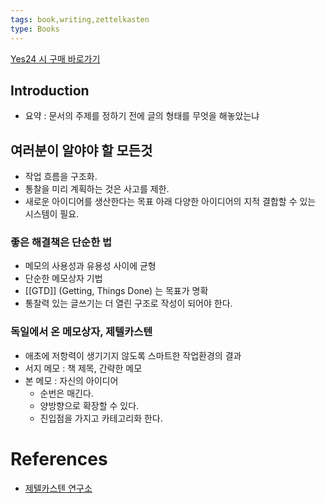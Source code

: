 ```yaml
---
tags: book,writing,zettelkasten
type: Books
---
```


[Yes24 시 구매 바로가기](http://www.yes24.com/Product/Goods/99475214)

## Introduction

- 요약 : 문서의 주제를 정하기 전에 글의 형태를 무엇을 해놓았는냐

## 여러분이 알야야 할 모든것

- 작업 흐름을 구조화.
- 통찰을 미리 계획하는 것은 사고를 제한.
- 새로운 아이디어를 생산한다는 목표 아래 다양한 아이디어의 지적 결합할 수 있는 시스템이 필요.

### 좋은 해결책은 단순한 법

- 메모의 사용성과 유용성 사이에 균형
- 단순한 메모상자 기법
- [[GTD]] (Getting, Things Done) 는 목표가 명확
- 통찰력 있는 글쓰기는 더 열린 구조로 작성이 되어야 한다.

### 독일에서 온 메모상자, 제텔카스텐

- 애초에 저항력이 생기기지 않도록 스마트한 작업환경의 결과
- 서지 메모 : 책 제목, 간략한 메모
- 본 메모 : 자신의 아이디어
  - 순번은 매긴다.
  - 양방향으로 확장할 수 있다.
  - 진입점을 가지고 카테고리화 한다.

# References

- [제텔카스텐 연구소](https://www.zklab.kr/)
